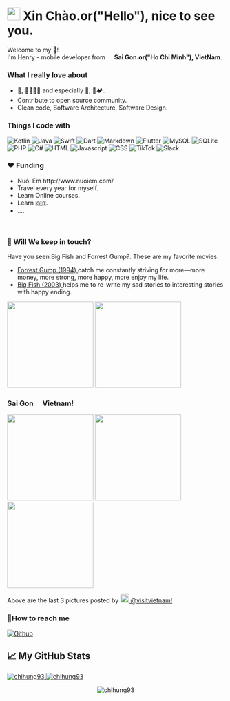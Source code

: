 
<h1><img src="https://emojis.slackmojis.com/emojis/images/1531849430/4246/blob-sunglasses.gif?1531849430" width="30"/> Xin Chào.or("Hello"), nice to see you.</h1>


<p>Welcome to my 🏰! </br> I'm Henry - mobile developer from <img src="https://image.flaticon.com/icons/svg/197/197473.svg" width="13"/> <b>Sai Gon.or("Ho Chi Minh"), VietNam</b>. 

<h3>What I really love about</h3>
<ul>
<li> 🍿, 🎸🤘🎼🎵 and especially  🍳, 🚗🏕. </li>
  <li>Contribute to open source community.</li>
  <li>Clean code, Software Architecture, Software Design.</li>
</ul>
<h3>Things I code with</h3>
<p>
  <img alt="Kotlin" src="https://img.shields.io/badge/kotlin-%230095D5.svg?&style=for-the-badge&logo=kotlin&logoColor=white" />
  <img alt="Java" src="https://img.shields.io/badge/java-%23ED8B00.svg?&style=for-the-badge&logo=java&logoColor=white" /> 
  <img alt="Swift" src="https://img.shields.io/badge/swift-%23FA7343.svg?&style=for-the-badge&logo=swift&logoColor=white" />
  <img alt="Dart" src="https://img.shields.io/badge/dart-%230175C2.svg?&style=for-the-badge&logo=dart&logoColor=white" />
  <img alt="Markdown" src="https://img.shields.io/badge/markdown-%23000000.svg?&style=for-the-badge&logo=markdown&logoColor=white" />
  <img alt="Flutter" src="https://img.shields.io/badge/Flutter%20-%2302569B.svg?&style=for-the-badge&logo=Flutter&logoColor=white" />
  <img alt="MySQL" src="https://img.shields.io/badge/mysql-%2300f.svg?&style=for-the-badge&logo=mysql&logoColor=white" />
  <img alt="SQLite" src="https://img.shields.io/badge/sqlite-%2307405e.svg?&style=for-the-badge&logo=sqlite&logoColor=white" />
  <img alt="PHP" src="https://img.shields.io/badge/php-%23777BB4.svg?&style=for-the-badge&logo=php&logoColor=white" />
  <img alt="C#" src="https://img.shields.io/badge/c%23%20-%23239120.svg?&style=for-the-badge&logo=c-sharp&logoColor=white" />
  <img alt="HTML" src="https://img.shields.io/badge/html5%20-%23E34F26.svg?&style=for-the-badge&logo=html5&logoColor=white" />
  <img alt="Javascript" src="https://img.shields.io/badge/javascript-%23F7DF1E.svg?&style=flat-square&logo=javascript&logoColor=black&labelColor=black" />
  <img alt="CSS" src="https://img.shields.io/badge/css-%23239120.svg?&style=flat-square&logo=css3&logoColor=white" />
  <img alt="TikTok" src="https://img.shields.io/badge/tiktok-%23000000.svg?&style=for-the-badge&logo=tiktok" />
  <img alt="Slack" src="https://img.shields.io/badge/slack-%234A154B.svg?&style=for-the-badge&logo=slack&logoColor=white" />
</p>
<h3>❤️  Funding</h3>
<ul>
<li>Nuôi Em http://www.nuoiem.com/ </li>
<li>Travel every year for myself.</li>
  <li>Learn Online courses.</li>
  <li>Learn 🇬🇧.</li>
<li>....</li>
</ul>
</br>
<h3>🙌 Will We keep in touch?</h3>
<p> Have you seen Big Fish and Forrest Gump?. These are my favorite movies.</p>
<ul>
  <li><a href="https://www.imdb.com/title/tt0109830/" target="_blank"> Forrest Gump (1994) </a> catch me constantly striving for more—more money, more strong, more happy, more enjoy my life.</li>
<li> <a href="https://www.imdb.com/title/tt0319061/" target="_blank"> Big Fish (2003) </a> helps me to re-write my sad stories to interesting stories with happy ending.</li>
</ul>
<p><img width="200" src="https://i.guim.co.uk/img/media/78eb1f6bd0f92d4d3cf19f5bddda1a902e2a6fcd/0_95_2371_1422/master/2371.jpg?width=1200&height=1200&quality=85&auto=format&fit=crop&s=4b18b0ace0dfc010f3a2fba9aa797665" /> 
<img width="200" src="https://nightowlirene.files.wordpress.com/2019/12/1_tgcopp__ss8j04pzrpwhaq.jpeg?w=420" /> </p>


<h3>Sai Gon <img src="https://image.flaticon.com/icons/svg/197/197473.svg" width="13"/> Vietnam!</h3>
<p>
<img width="200" src="https://i.imgur.com/jC7LZ6Y.jpg" /></a>
<img width="200" src="https://i.imgur.com/nDGA704.jpg" /></a>
<img width="200" src="https://i.imgur.com/HPHIwbJ.jpg" /></a>
</p>
<p>Above are the last 3 pictures posted by <a href="https://www.instagram.com/visitvietnam/" target="_blank"><img src="https://upload.wikimedia.org/wikipedia/commons/thumb/e/e7/Instagram_logo_2016.svg/1024px-Instagram_logo_2016.svg.png" width="20"/> @visitvietnam!</a><br/>

<h3>🍺How to reach me</h3>
<p><a href="https://github.com/chihung93" target="_blank"><img alt="Github" src="https://img.shields.io/badge/GitHub-%2312100E.svg?&style=for-the-badge&logo=Github&logoColor=white" /></a> 

## &#x1f4c8; My GitHub Stats

<a href="https://github.com/natterstefan/natterstefan">
  <img align="center" src="https://github-readme-stats.vercel.app/api/top-langs/?username=chihung93&layout=compact&hide=html&theme=dracula" alt="chihung93" />
</a>

<a href="https://github.com/natterstefan/natterstefan">
  <img align="center" src="https://github-readme-stats.vercel.app/api?username=chihung93&show_icons=true&theme=dracula" alt="chihung93"  />
</a>

<p align="center"><img src="https://komarev.com/ghpvc/?username=chihung93" alt="chihung93" /> </p>


